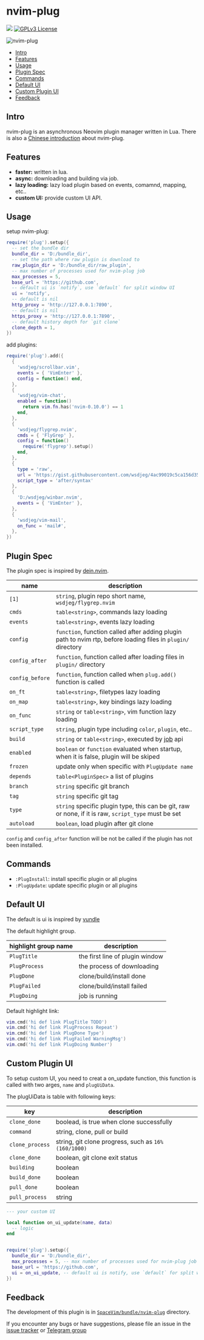 # nvim-plug

[![](https://spacevim.org/img/build-with-SpaceVim.svg)](https://spacevim.org)
[![GPLv3 License](https://img.spacevim.org/license-GPLv3-blue.svg)](LICENSE)

![nvim-plug](https://wsdjeg.net/images/nvim-plug.gif)

<!-- vim-markdown-toc GFM -->

- [Intro](#intro)
- [Features](#features)
- [Usage](#usage)
- [Plugin Spec](#plugin-spec)
- [Commands](#commands)
- [Default UI](#default-ui)
- [Custom Plugin UI](#custom-plugin-ui)
- [Feedback](#feedback)

<!-- vim-markdown-toc -->

## Intro

nvim-plug is an asynchronous Neovim plugin manager written in Lua. There is also a [Chinese introduction](https://wsdjeg.net/neovim-plugin-manager-nvim-plug/) about nvim-plug.

## Features

- **faster:** written in lua.
- **async:** downloading and building via job.
- **lazy loading:** lazy load plugin based on events, comamnd, mapping, etc..
- **custom UI:** provide custom UI API.

## Usage

setup nvim-plug:

```lua
require('plug').setup({
  -- set the bundle dir
  bundle_dir = 'D:/bundle_dir',
  -- set the path where raw plugin is download to
  raw_plugin_dir = 'D:/bundle_dir/raw_plugin',
  -- max number of processes used for nvim-plug job
  max_processes = 5,
  base_url = 'https://github.com',
  -- default ui is `notify`, use `default` for split window UI
  ui = 'notify',
  -- default is nil
  http_proxy = 'http://127.0.0.1:7890',
  -- default is nil
  https_proxy = 'http://127.0.0.1:7890',
  -- default history depth for `git clone`
  clone_depth = 1,
})
```

add plugins:

```lua
require('plug').add({
  {
    'wsdjeg/scrollbar.vim',
    events = { 'VimEnter' },
    config = function() end,
  },
  {
    'wsdjeg/vim-chat',
    enabled = function()
      return vim.fn.has('nvim-0.10.0') == 1
    end,
  },
  {
    'wsdjeg/flygrep.nvim',
    cmds = { 'FlyGrep' },
    config = function()
      require('flygrep').setup()
    end,
  },
  {
    type = 'raw',
    url = 'https://gist.githubusercontent.com/wsdjeg/4ac99019c5ca156d35704550648ba321/raw/4e8c202c74e98b5d56616c784bfbf9b873dc8868/markdown.vim',
    script_type = 'after/syntax'
  },
  {
    'D:/wsdjeg/winbar.nvim',
    events = { 'VimEnter' },
  },
  {
    'wsdjeg/vim-mail',
    on_func = 'mail#',
  },
})
```

## Plugin Spec

The plugin spec is inspired by [dein.nvim](https://github.com/Shougo/dein.vim).

| name            | description                                                                                                   |
| --------------- | ------------------------------------------------------------------------------------------------------------- |
| `[1]`           | `string`, plugin repo short name, `wsdjeg/flygrep.nvim`                                                       |
| `cmds`          | `table<string>`, commands lazy loading                                                                        |
| `events`        | `table<string>`, events lazy loading                                                                          |
| `config`        | `function`, function called after adding plugin path to nvim rtp, before loading files in `plugin/` directory |
| `config_after`  | `function`, function called after loading files in `plugin/` directory                                        |
| `config_before` | `function`, function called when `plug.add()` function is called                                              |
| `on_ft`         | `table<string>`, filetypes lazy loading                                                                       |
| `on_map`        | `table<string>`, key bindings lazy loading                                                                    |
| `on_func`       | `string` or `table<string>`, vim function lazy loading                                                        |
| `script_type`   | `string`, plugin type including `color`, `plugin`, etc..                                                      |
| `build`         | `string` or `table<string>`, executed by [job](https://spacevim.org/api/job/) api                             |
| `enabled`       | `boolean` or `function` evaluated when startup, when it is false, plugin will be skiped                       |
| `frozen`        | update only when specific with `PlugUpdate name`                                                              |
| `depends`       | `table<PluginSpec>` a list of plugins                                                                         |
| `branch`        | `string` specific git branch                                                                                  |
| `tag`           | `string` specific git tag                                                                                     |
| `type`          | `string` specific plugin type, this can be git, raw or none, if it is raw, `script_type` must be set          |
| `autoload`      | `boolean`, load plugin after git clone                                                                        |

`config` and `config_after` function will be not be called if the plugin has not been installed.

## Commands

- `:PlugInstall`: install specific plugin or all plugins
- `:PlugUpdate`: update specific plugin or all plugins

## Default UI

The default is ui is inspired by [vundle](https://github.com/VundleVim/Vundle.vim)

The default highlight group.

| highlight group name | description                     |
| -------------------- | ------------------------------- |
| `PlugTitle`          | the first line of plugin window |
| `PlugProcess`        | the process of downloading      |
| `PlugDone`           | clone/build/install done        |
| `PlugFailed`         | clone/build/install failed      |
| `PlugDoing`          | job is running                  |

Default highlight link:

```lua
vim.cmd('hi def link PlugTitle TODO')
vim.cmd('hi def link PlugProcess Repeat')
vim.cmd('hi def link PlugDone Type')
vim.cmd('hi def link PlugFailed WarningMsg')
vim.cmd('hi def link PlugDoing Number')
```

## Custom Plugin UI

To setup custom UI, you need to creat a on_update function, this function is called with two arges, `name` and `plugUiData`.

The plugUiData is table with following keys:

| key             | description                                          |
| --------------- | ---------------------------------------------------- |
| `clone_done`    | boolead, is true when clone successfully             |
| `command`       | string, clone, pull or build                         |
| `clone_process` | string, git clone progress, such as `16% (160/1000)` |
| `clone_done`    | boolean, git clone exit status                       |
| `building`      | boolean                                              |
| `build_done`    | boolean                                              |
| `pull_done`     | boolean                                              |
| `pull_process`  | string                                               |

```lua
--- your custom UI

local function on_ui_update(name, data)
  -- logic
end


require('plug').setup({
  bundle_dir = 'D:/bundle_dir',
  max_processes = 5, -- max number of processes used for nvim-plug job
  base_url = 'https://github.com',
  ui = on_ui_update, -- default ui is notify, use `default` for split window UI
})
```

## Feedback

The development of this plugin is in [`SpaceVim/bundle/nvim-plug`](https://github.com/SpaceVim/SpaceVim/tree/master/bundle/nvim-plug) directory.

If you encounter any bugs or have suggestions, please file an issue in the [issue tracker](https://github.com/SpaceVim/SpaceVim/issues) or [Telegram group](https://t.me/+w27TxYbUz1wxZmJl)
